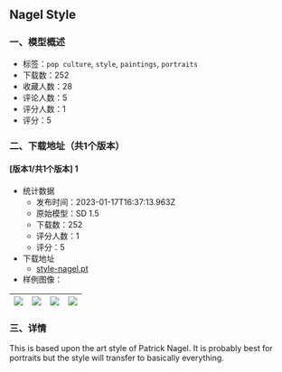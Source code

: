 ## Nagel Style
### 一、模型概述

- 标签：`pop culture`, `style`, `paintings`, `portraits`
- 下载数：252
- 收藏人数：28
- 评论人数：5
- 评分人数：1
- 评分：5

### 二、下载地址（共1个版本）

#### [版本1/共1个版本] 1

- 统计数据
  - 发布时间：2023-01-17T16:37:13.963Z
  - 原始模型：SD 1.5
  - 下载数：252
  - 评分人数：1
  - 评分：5
- 下载地址
  - [style-nagel.pt](https://civitai.com/api/download/models/5361)
- 样例图像：

| <img src="https://image.civitai.com/xG1nkqKTMzGDvpLrqFT7WA/052e6643-f578-476b-a189-427cda847900/width=450/41906.jpeg" /> | <img src="https://image.civitai.com/xG1nkqKTMzGDvpLrqFT7WA/c65c4b17-ca84-44b8-4110-525a219f7e00/width=450/41909.jpeg" /> | <img src="https://image.civitai.com/xG1nkqKTMzGDvpLrqFT7WA/0eb3fb2e-cb6c-47da-ba0d-bbd63aca9600/width=450/41908.jpeg" /> | <img src="https://image.civitai.com/xG1nkqKTMzGDvpLrqFT7WA/2ab079da-cd8d-4fa3-5740-fd119ae96d00/width=450/41907.jpeg" /> |
| ---- | ---- | ---- | ---- |


### 三、详情
<p>This is based upon the art style of Patrick Nagel.  It is probably best for portraits but the style will transfer to basically everything.</p>